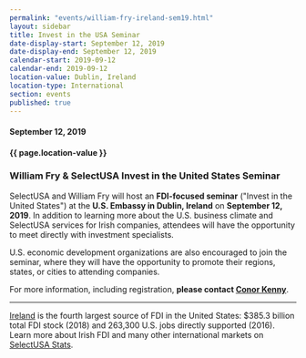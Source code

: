 ```yaml
---
permalink: "events/william-fry-ireland-sem19.html"
layout: sidebar
title: Invest in the USA Seminar
date-display-start: September 12, 2019
date-display-end: September 12, 2019
calendar-start: 2019-09-12
calendar-end: 2019-09-12
location-value: Dublin, Ireland
location-type: International
section: events
published: true
---
```


#### September 12, 2019

#### {{ page.location-value }}

### William Fry & SelectUSA Invest in the United States Seminar

SelectUSA and William Fry will host an **FDI-focused seminar** ("Invest in the United States") at the **U.S. Embassy in Dublin, Ireland** on **September 12, 2019**. In addition to learning more about the U.S. business climate and SelectUSA services for Irish companies, attendees will have the opportunity to meet directly with investment specialists. 

U.S. economic development organizations are also encouraged to join the seminar, where they will have the opportunity to promote their regions, states, or cities to attending companies.

For more information, including registration, **please contact [Conor Kenny](mailto:conor.kenny@trade.gov)**.

---

[Ireland](https://www.selectusa.gov/country-fact-sheet/Ireland) is the fourth largest source of FDI in the United States: $385.3 billion total FDI stock (2018) and 263,300 U.S. jobs directly supported (2016). Learn more about Irish FDI and many other international markets on [SelectUSA Stats](https://www.selectusa.gov/selectusa-stats).
